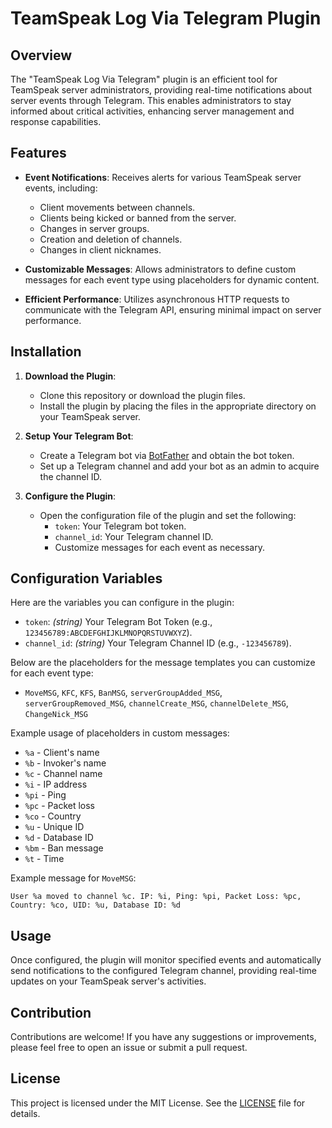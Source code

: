 # TeamSpeak Log Via Telegram Plugin

## Overview

The "TeamSpeak Log Via Telegram" plugin is an efficient tool for TeamSpeak server administrators, providing real-time notifications about server events through Telegram. This enables administrators to stay informed about critical activities, enhancing server management and response capabilities.

## Features

- **Event Notifications**: Receives alerts for various TeamSpeak server events, including:
  - Client movements between channels.
  - Clients being kicked or banned from the server.
  - Changes in server groups.
  - Creation and deletion of channels.
  - Changes in client nicknames.

- **Customizable Messages**: Allows administrators to define custom messages for each event type using placeholders for dynamic content.

- **Efficient Performance**: Utilizes asynchronous HTTP requests to communicate with the Telegram API, ensuring minimal impact on server performance.

## Installation

1. **Download the Plugin**:
   - Clone this repository or download the plugin files.
   - Install the plugin by placing the files in the appropriate directory on your TeamSpeak server.

2. **Setup Your Telegram Bot**:
   - Create a Telegram bot via [BotFather](https://core.telegram.org/bots#6-botfather) and obtain the bot token.
   - Set up a Telegram channel and add your bot as an admin to acquire the channel ID.

3. **Configure the Plugin**:
   - Open the configuration file of the plugin and set the following:
     - `token`: Your Telegram bot token.
     - `channel_id`: Your Telegram channel ID.
     - Customize messages for each event as necessary.

## Configuration Variables

Here are the variables you can configure in the plugin:

- `token`: *(string)* Your Telegram Bot Token (e.g., `123456789:ABCDEFGHIJKLMNOPQRSTUVWXYZ`).
- `channel_id`: *(string)* Your Telegram Channel ID (e.g., `-123456789`).
  
Below are the placeholders for the message templates you can customize for each event type:

- `MoveMSG`, `KFC`, `KFS`, `BanMSG`, `serverGroupAdded_MSG`, `serverGroupRemoved_MSG`, `channelCreate_MSG`, `channelDelete_MSG`, `ChangeNick_MSG`

Example usage of placeholders in custom messages:

- `%a` - Client's name
- `%b` - Invoker's name
- `%c` - Channel name
- `%i` - IP address
- `%pi` - Ping
- `%pc` - Packet loss
- `%co` - Country
- `%u` - Unique ID
- `%d` - Database ID
- `%bm` - Ban message
- `%t` - Time

Example message for `MoveMSG`:
```
User %a moved to channel %c. IP: %i, Ping: %pi, Packet Loss: %pc, Country: %co, UID: %u, Database ID: %d
```

## Usage

Once configured, the plugin will monitor specified events and automatically send notifications to the configured Telegram channel, providing real-time updates on your TeamSpeak server's activities.

## Contribution

Contributions are welcome! If you have any suggestions or improvements, please feel free to open an issue or submit a pull request.

## License

This project is licensed under the MIT License. See the [LICENSE](LICENSE) file for details.
